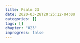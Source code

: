 ```yaml
---
title: Psalm 23
date: 2020-03-28T20:25:12-04:00
categories: []
tags: []
chapter: "023"
inprogress: false
---
```


